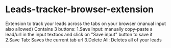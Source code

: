 # Leads-tracker-browser-extension
Extension to track your leads across the tabs on your browser (manual input also allowed)
Contains 3 buttons:
  1.Save Input: manually copy-paste a lead/url in the input textbox and click on "Save input" button to save it
  2.Save Tab: Saves the current tab url 
  3.Delete All: Deletes all of your leads 
